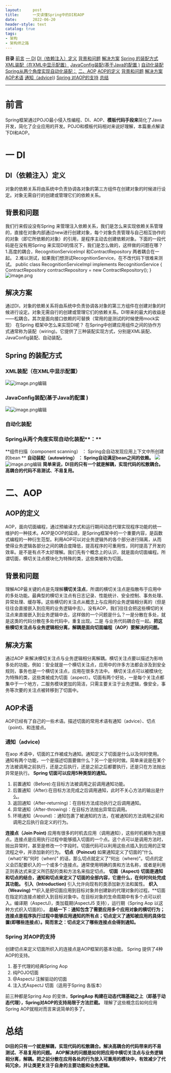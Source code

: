 ```yaml
---
layout:     post
title:      一文读懂Spring中的DI和AOP
date:       2022-06-20
header-style: text
catalog: true
tags:
- 架构
- 架构师之路
---
```


**目录**
[前言](#%E5%89%8D%E8%A8%80)
[一 DI](#%E4%B8%80%C2%A0DI)
[DI（依赖注入）定义](#DI%EF%BC%88%E4%BE%9D%E8%B5%96%E6%B3%A8%E5%85%A5%EF%BC%89%E5%AE%9A%E4%B9%89)
[背景和问题](#%E8%83%8C%E6%99%AF%E5%92%8C%E9%97%AE%E9%A2%98)
[解决方案](#%E8%A7%A3%E5%86%B3%E6%96%B9%E6%A1%88)
[Spring 的装配方式](#Spring%C2%A0%E7%9A%84%E8%A3%85%E9%85%8D%E6%96%B9%E5%BC%8F)
[XML装配（在XML中显示配置）](#XML%E8%A3%85%E9%85%8D%EF%BC%88%E5%9C%A8XML%E4%B8%AD%E6%98%BE%E7%A4%BA%E9%85%8D%E7%BD%AE%EF%BC%89)
[JavaConfig装配(基于Java的配置 )](#JavaConfig%E8%A3%85%E9%85%8D(%E5%9F%BA%E4%BA%8EJava%E7%9A%84%E9%85%8D%E7%BD%AE%C2%A0))
[自动化装配](#%E8%87%AA%E5%8A%A8%E5%8C%96%E8%A3%85%E9%85%8D)
[Spring从两个角度实现自动化装配：](#Spring%E4%BB%8E%E4%B8%A4%E4%B8%AA%E8%A7%92%E5%BA%A6%E5%AE%9E%E7%8E%B0%E8%87%AA%E5%8A%A8%E5%8C%96%E8%A3%85%E9%85%8D%EF%BC%9A)
[二、AOP](#%E4%BA%8C%E3%80%81AOP)
[AOP的定义](#AOP%E7%9A%84%E5%AE%9A%E4%B9%89)
[背景和问题](#%E8%83%8C%E6%99%AF%E5%92%8C%E9%97%AE%E9%A2%98)
[解决方案](#%E8%A7%A3%E5%86%B3%E6%96%B9%E6%A1%88)
[AOP术语](#AOP%E6%9C%AF%E8%AF%AD)
[通知（advice)](#%E9%80%9A%E7%9F%A5%EF%BC%88advice))
[Spring 对AOP的支持](#Spring%C2%A0%E5%AF%B9AOP%E7%9A%84%E6%94%AF%E6%8C%81)
[总结](#%E6%80%BB%E7%BB%93)

---

# 前言
Spring框架通过POJO最小侵入性编程、DI、AOP、**模板代码手段来**简化了Java 开发，简化了企业应用的开发。POJO和模板代码相对来说好理解，本篇重点解读下DI和AOP。
# **一 DI**
## **DI（依赖注入）定义**
对象的依赖关系将由系统中负责协调各对象的第三方组件在创建对象的时候进行设定。对象无需自行的创建或管理它们的依赖关系。
## **背景和问题**
我们行来假设没有Spring 来管理注入依赖关系，我们是怎么来实现依赖关系管理的，直接在对象内部通过new进行创建对象，每个对象负责管理与自己相互协作的的对象（即它所依赖的对象）的引用，是程序主动去创建依赖对象。下面的一段代码是在没有用Spring 来实现DI的情况下，我们是怎么做的，这样做的问题在哪？
1.高度的耦合，RecognitionServiceImpl 和ContractRepository 两者耦合在一起。
2.难以测试，如果我们想测试RecognitionService，在不改代码下很难来测试。
public class RecognitionServiceImpl implements RecognitionService {     ContractRepository contractRepository = new ContractRepository(); } 
![image.png](https://cdn.nlark.com/yuque/0/2022/gif/12605472/1655822213368-2804967e-b77e-40db-8b0c-65e06551fae2.gif#clientId=u174cb29d-ab38-4&crop=0&crop=0&crop=1&crop=1&from=paste&id=ue35aba25&margin=%5Bobject%20Object%5D&name=image.png&originHeight=1&originWidth=1&originalType=url&ratio=1&rotation=0&showTitle=false&size=43&status=done&style=none&taskId=ubd112d8a-d651-48f1-bff5-4c7e484e724&title=)
## **解决方案**
通过DI，对象的依赖关系将由系统中负责协调各对象的第三方组件在创建对象的时候进行设定。对象无需自行的创建或管理它们的依赖关系。DI带来的最大的收益是——松耦合。其次是面向接口依赖的可替换（常用的是测试的时候使用mock实现）
在Spring 框架中怎么来实现DI呢？
在Spring中创建应用组件之间的协作方式通常称为装配（wiring)。它提供了三种装配实现方式，分别是XML装配、JavaConfig装配、自动装配。
## Spring 的装配方式
### **XML装配（在XML中显示配置）**
![](https://cdn.nlark.com/yuque/0/2022/png/12605472/1655822213533-d64704d4-ae48-4b96-8a63-5d8a59fe3c6d.png#clientId=u174cb29d-ab38-4&crop=0&crop=0&crop=1&crop=1&from=paste&id=uf049a090&margin=%5Bobject%20Object%5D&originHeight=256&originWidth=978&originalType=url&ratio=1&rotation=0&showTitle=false&status=done&style=none&taskId=udd6234dc-b149-4b37-b3b5-5fdaa21c4bf&title=)![image.png](https://cdn.nlark.com/yuque/0/2022/gif/12605472/1655822213396-5bac3f57-f0b3-4d5f-bf8c-8fc3d3494235.gif#clientId=u174cb29d-ab38-4&crop=0&crop=0&crop=1&crop=1&from=paste&id=u34c7d159&margin=%5Bobject%20Object%5D&name=image.png&originHeight=1&originWidth=1&originalType=url&ratio=1&rotation=0&showTitle=false&size=43&status=done&style=none&taskId=u68f879d6-8297-41db-8abf-c4e91be967a&title=)编辑
### **JavaConfig装配(基于Java的配置 )**
![](https://cdn.nlark.com/yuque/0/2022/png/12605472/1655822213517-1c6f3abf-bd14-4eea-91f6-fa4bd03a1222.png#clientId=u174cb29d-ab38-4&crop=0&crop=0&crop=1&crop=1&from=paste&id=uf11bdcbc&margin=%5Bobject%20Object%5D&originHeight=369&originWidth=699&originalType=url&ratio=1&rotation=0&showTitle=false&status=done&style=none&taskId=u910e2e60-59c1-4143-b69f-a785fbde6df&title=)![image.png](https://cdn.nlark.com/yuque/0/2022/gif/12605472/1655822213370-3481266c-fc5e-4ba8-96cf-2a49adc1464e.gif#clientId=u174cb29d-ab38-4&crop=0&crop=0&crop=1&crop=1&from=paste&id=uc6b16514&margin=%5Bobject%20Object%5D&name=image.png&originHeight=1&originWidth=1&originalType=url&ratio=1&rotation=0&showTitle=false&size=43&status=done&style=none&taskId=ubd92f3e7-41b4-4719-b5fe-67217e561b1&title=)编辑
### **自动化装配**
### Spring从两个角度实现自动化装配**：**
**组件扫描（component scanning） ： Spring会自动发现应用上下文中所创建的bean **
**自动装配（autowiring） ： Spring自动满足bean之间的依赖。**
![](https://cdn.nlark.com/yuque/0/2022/png/12605472/1655822214039-96443907-cdba-492c-9587-b68662d60868.png#clientId=u174cb29d-ab38-4&crop=0&crop=0&crop=1&crop=1&from=paste&id=u976ea5dc&margin=%5Bobject%20Object%5D&originHeight=236&originWidth=758&originalType=url&ratio=1&rotation=0&showTitle=false&status=done&style=none&taskId=u32eea64a-4e97-480c-ac6c-35c695c9a90&title=)![image.png](https://cdn.nlark.com/yuque/0/2022/gif/12605472/1655822214003-47c97534-d62a-454e-918c-defcb29aac96.gif#clientId=u174cb29d-ab38-4&crop=0&crop=0&crop=1&crop=1&from=paste&id=u9b950a52&margin=%5Bobject%20Object%5D&name=image.png&originHeight=1&originWidth=1&originalType=url&ratio=1&rotation=0&showTitle=false&size=43&status=done&style=none&taskId=u3c18d872-d303-4846-8f40-b3b30986467&title=)编辑
**简单来说，DI目的只有一个就是解耦，实现代码的松散耦合。高耦合的代码不易测试、不易复用。**
# **二、AOP**
## **AOP的定义**
AOP，面向切面编程，通过预编译方式和运行期间动态代理实现程序功能的统一维护的一种技术。AOP是OOP的延续，是Spring框架中的一个重要内容，是函数式编程的一种衍生范型。利用AOP可以对业务逻辑外的各个部分进行隔离，从而使得业务逻辑各部分之间的耦合度降低，提高程序的可重用性，同时提高了开发的效率。是不是有点不太好理解。我们先有个概念上的认识，就是面向切面编程。所谓切面，横切关注点模块化为特殊的类，这些类被称为切面。
## **背景和问题**
理解AOP最关键的点是先理解**横切关注点**，所谓的横切关注点是指散布于应用中的多处功能。最典型的横切关注点有日志记录、性能统计、安全控制、事务处理、异常处理、缓存等。这些横切的关注点从概念上与应用的业务逻辑相分离的（但是往往会直接嵌入到应用的业务逻辑中去）。没有AOP，我们往往会把这些横切的关注点来直接嵌入到业务逻辑中去，这样做的一个问题是什么？一是分散在多处，就是这类的代码分散在多处代码中，重复出现。二是 与业务代码耦合在一起。**把这些横切关注点与业务逻辑相分离，解耦是面向切面编程（AOP）要解决的问题。**
## **解决方案**
通过AOP 来解决横切关注点与业务逻辑相分离解耦。横切关注点要以描述为影响多处的功能，例如：安全就是一个横切关注点，应用中的许多方法都会涉及到安全规则，事务也是一个横切关注点，应用在很多方法中。
横切关注点可以被模块化为特殊的类，这些类被成为切面（aspect）。切面有两个好处，一是每个关注点都集中于一个地方，二服务模块更加的简洁，只需主要关注于业务逻辑，像安全，事务等次要的关注点被转移到了切面中。
## AOP术语
AOP已经有了自己的一些术语。描述切面的常用术语有通知（advice）、切点（point)、和连接点。
### 通知（advice)
在aop 术语中，切面的工作被成为通知。通知定义了切面是什么以及何时使用。通知有两个功能，一个是描述切面要做什么？另一个是何时做。简单来说是在某个方法被调用之前执行，还是之后执行，还是之前之后都要执行，还是只在方法抛出异常是执行。
**Spring 切面可以应用5种类型的通知。**
 	 	 	 	 	

1. 前置通知（Before):在目标方法被调用之前调用通知功能。
1. 后置通知（After):在目标方法完成之后调用通知，此时不关心方法的输出是什么。
1. 返回通知（After-returning)：在目标方法成功执行之后调用通知。
1. 异常通知（After-throwing)：在目标方法抛出异常后调用。
1. 环境通知（Around）：通知包裹了被通知的方法，在被通知的方法调用之前和调用之后执行自定义的行为。

**连接点（Join Point)**
应用有很多的时机去应用（调用通知），这些时机被称为连接点。连接点是应用执行过程中能够插入切面的一个点。这个点可以是调用方法时，抛出异常时，甚至是修改一个字段时。切面代码可以利用这些点插入到应用的正常流程之中，并添加新的行为。
**切点（Poincut)**
如果通知定义了切面的”什么（what)“和”何时（when)" 的话，那么切点就定义了“何出（where)"。切点的定义会匹配要织入的一个或多个连接点。通常使用明确的类和方法名称，或者是利用正则表达式来定义所匹配的类和方法名来指定切点。
**切面（Aspect)**
**切面是通知和切点的结合，通知和切点来定义了切面的全部内容，它是什么，在何时何处完成其功能。**
**引入（Introduction)**
引入允许向现有的类添加新方法和属性。
**织入（Weaving)**
**织入是把切面应用到目标对象并创建新的代理对象的过程。**切面在指定的连接点被织入到目标对象中。在目标对象的生命周期中有多个点可以织入。编译期（AspectJ)，类加载期(AspectJ5 支持），运行期（Spring Aop 以这种方式织入切面的）。
**总结一下：通知包含了需要应用多个应用对象的横切行为；连接点是程序执行过程中能够应用通知的所有点；切点定义了通知被应用的具体位置(即哪些连接点）。简而言之：切点定义了哪些连接点会得到通知。**
### Spring 对AOP的支持
创建切点来定义切面所织入的连接点是AOP框架的基本功能。
Spring 提供了4种AOP的支持。
 	 	 	 	

1. 基于代理的经典Spring Aop
1. 纯POJO切面
1. @AspectJ 注解驱动的切面
1. 注入式AspectJ 切面（适用于Spring 各版本）

前三种都是Spring Aop 的变体，**SpringAop 构建在动态代理基础之上（即基于动态代理），Spring对AOP的支持局限于方法拦截。**
理解了这些概念后如何应用Spring AOP就相对而言来说简单的多了。
# **总结**
**DI目的只有一个就是解耦，实现代码的松散耦合。解决高耦合的代码带来的不易测试、不易复用的问题。**
**AOP解决的问题是如何把应用中横切关注点与业务逻辑相分离，解耦。把之前分散在应用各处的行为放入可重用的模块中，有效减少了代码冗余，并让类更关注于自身的主要功能和业务逻辑。**
